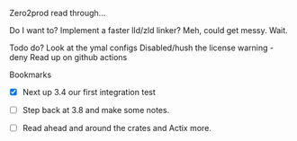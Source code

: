 Zero2prod read through... 

Do I want to? 
Implement a faster lld/zld linker? 
Meh, could get messy. Wait.

Todo do?
Look at the ymal configs
Disabled/hush the license warning - deny
Read up on github actions

Bookmarks
- [x] Next up 3.4 our first integration test
- [ ] Step back at 3.8 and make some notes.
- [ ] Read ahead and around the crates and Actix more. 



